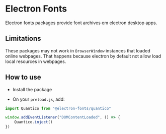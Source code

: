 # Electron Fonts

Electron fonts packages provide font archives em electron desktop apps.

## Limitations

These packages may not work in `BrowserWindow` instances that loaded online webpages. That happens because electron by default not allow load local resources in webpages.

## How to use

* Install the package

* On your `preload.js`, add:

```ts
import Quantico from "@electron-fonts/quantico"

window.addEventListener("DOMContentLoaded", () => {
    Quantico.inject()
})
```